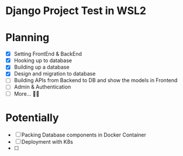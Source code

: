 # Django Project Test in WSL2

# Planning
- [x] Setting FrontEnd & BackEnd
- [x] Hooking up to database
- [x] Building up a database
- [x] Design and migration to database 
- [ ] Building APIs from Backend to DB and show the models in Frontend
- [ ] Admin & Authentication
- [ ] More... 🤷‍♂️

# Potentially
- [ ] Packing Database components in Docker Container
- [ ] Deployment with K8s
- [ ] 
